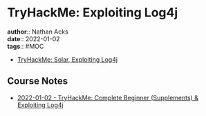 # TryHackMe: Exploiting Log4j

**author**:: Nathan Acks  
**date**:: 2022-01-02  
**tags**:: #MOC

* [TryHackMe: Solar, Exploiting Log4j](https://tryhackme.com/room/solar)

## Course Notes

* [2022-01-02 - TryHackMe: Complete Beginner (Supplements) & Exploiting Log4j](../log/2022-01-02-tryhackme-complete-beginner-supplements-and-exploiting-log4j.md)
